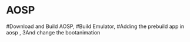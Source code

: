 # AOSP
#Download and Build AOSP,
#Build Emulator,
#Adding the prebuild app in aosp ,
3And change the bootanimation

